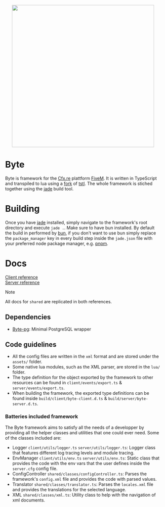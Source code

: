 <p align="center">
  <img width="460" src="https://github.com/user-attachments/assets/62a88d31-c0a9-4140-bc98-571dee3cb733">
</p>

# Byte

Byte is framework for the [Cfx.re](https://github.com/JaRoLoz/jade) plattform [FiveM](https://fivem.net/). It is written in TypeScript and transpiled to lua using a [fork](https://github.com/JaRoLoz/TypeScriptToFiveMLua) of [tstl](https://typescripttolua.github.io/). The whole framework is stiched together using the [jade](https://github.com/JaRoLoz/jade) build tool.

# Building

Once you have [jade](https://github.com/JaRoLoz/jade) installed, simply navigate to the framework's root directory and execute `jade .`. Make sure to have bun installed. By default the build in performed by [bun](https://bun.sh/), if you don't want to use bun simply replace the `package_manager` key in every build step inside the `jade.json` file with your preferred node package manager, e.g. [pnpm](https://pnpm.io/es/).

# Docs

[Client reference](https://jaroloz.github.io/Byte/client)<br>
[Server reference](https://jaroloz.github.io/Byte/server)
> [!NOTE]
> All docs for `shared` are replicated in both references.

## Dependencies

- [Byte-pg](https://github.com/JaRoLoz/Byte-pg): Minimal PostgreSQL wrapper

## Code guidelines

-   All the config files are written in the `xml` format and are stored under the `assets/` folder.
-   Some native lua modules, such as the XML parser, are stored in the `lua/` folder.
-   The type definition for the object exported by the framework to other resources can be found in `client/events/export.ts` & `server/events/export.ts`.
-   When building the framework, the exported type definitions can be found inside `build/client/byte-client.d.ts` & `build/server/byte-server.d.ts`.

### Batteries included framework

The Byte framework aims to satisfy all the needs of a developper by providing all the helper classes and utilities that one could ever need. Some of the classes included are:

-   Logger `client/utils/logger.ts` `server/utils/logger.ts`: Logger class that features different log tracing levels and module tracing.
-   EnvManager `client/utils/env.ts` `server/utils/env.ts`: Static class that provides the code with the env vars that the user defines inside the `server.cfg` config file.
-   ConfigController `shared/classes/configController.ts`: Parses the framework's `config.xml` file and provides the code with parsed values.
-   Translator `shared/classes/translator.ts`: Parses the `locales.xml` file and provides the translations for the selected language.
-   XML `shared/classes/xml.ts`: Utility class to help with the navigation of xml documents.
